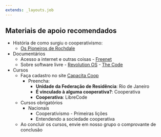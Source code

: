 ```yaml
---
extends: _layouts.job
---
```


## Materiais de apoio recomendados

* História de como surgiu o cooperativismo:
  * [Os Pioneiros de Rochdale](https://www.youtube.com/watch?v=L-oXL6g00Og)
* Documentários
  * Acesso a internet e outras coisas
        - [Freenet](https://libreflix.org/i/freenet)
  * Sobre software livre
        - [Revolution OS](https://libreflix.org/i/revolution-os)
        - [The Code](https://libreflix.org/i/the-code)
* Cursos
  * Faça cadastro no site [Capacita Coop](https://www.capacita.coop.br)
    * Preencha:
      * **Unidade da Federação de Residência**: Rio de Janeiro
      * **É vinculado à alguma cooperativa?**: Cooperativa
      * **Cooperativa**: LibreCode
  * Cursos obrigatórios
    * Nacionais
      * Cooperativismo - Primeiras lições
      * Entendendo a sociedade cooperativa
  * Ao concluir os cursos, envie em nosso grupo o comprovante de conclusão

